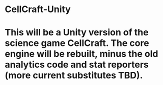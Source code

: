 # CellCraft-Unity

# This will be a Unity version of the science game CellCraft.  The core engine will be rebuilt, minus the old analytics code and stat reporters (more current substitutes TBD). 
